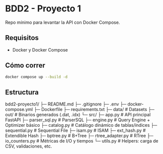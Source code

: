 # BDD2 - Proyecto 1

Repo mínimo para levantar la API con Docker Compose.

## Requisitos
- Docker y Docker Compose

## Cómo correr

```bash
docker compose up --build -d
```

## Estructura

bdd2-proyecto1/
├─ README.md
├─ .gitignore
├─ .env
├─ docker-compose.yml
├─ Dockerfile
├─ requirements.txt
├─ data/                # Datasets
├─ out/                 # Binarios generados (.dat, .idx)
└─ src/
   ├─ app.py            # API principal FastAPI
   ├─ parser_sql.py     # ParserSQL
   ├─ engine.py         # Query Engine + Optimizer básico
   ├─ catalog.py        # Catálogo dinámico de tablas/índices
   ├─ sequential.py     # Sequential File
   ├─ isam.py           # ISAM
   ├─ ext_hash.py       # Extendible Hash
   ├─ bptree.py         # B+Tree
   ├─ rtree_adapter.py  # RTree
   ├─ io_counters.py    # Métricas de I/O y tiempos
   └─ utils.py          # Helpers: carga de CSV, validaciones, etc.
